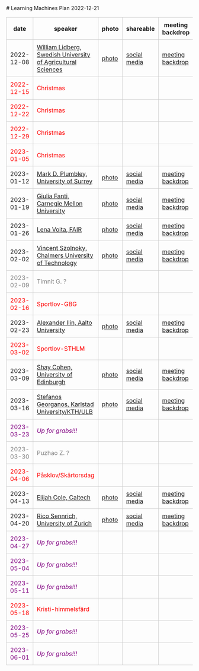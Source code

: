 <style type="text/css" scoped>
td, th {border: 1px solid #ccc; padding: 0.6em;}
table {border-collapse: collapse;}
</style># Learning Machines Plan 2022-12-21

| date | speaker                                   | photo | shareable | meeting backdrop | youtube thumbnail | comment        |
| ---- | ----------------------------------------- | ----- | ----- | ----- | ----- | -------------- |
|  2022-12-08  |  [William Lidberg, Swedish University of Agricultural Sciences](2022-12-08.md)  |  [photo](photo-william-lidberg.jpg)  |  [social media ](social-media-william-lidberg.jpg)  |  [meeting backdrop ](meeting-backdrop-william-lidberg.jpg)  |  [youtube thumbnail ](youtube-thumbnail-william-lidberg.jpg)  |  STABP  |
| <span style="color:red"> 2022-12-15 </span> | <span style="color:red"> Christmas </span> | <span style="color:red">  </span> | <span style="color:red">  </span> | <span style="color:red">  </span> | <span style="color:red">  </span> | <span style="color:red"> CANCELLED </span> |
| <span style="color:red"> 2022-12-22 </span> | <span style="color:red"> Christmas </span> | <span style="color:red">  </span> | <span style="color:red">  </span> | <span style="color:red">  </span> | <span style="color:red">  </span> | <span style="color:red"> CANCELLED </span> |
| <span style="color:red"> 2022-12-29 </span> | <span style="color:red"> Christmas </span> | <span style="color:red">  </span> | <span style="color:red">  </span> | <span style="color:red">  </span> | <span style="color:red">  </span> | <span style="color:red"> CANCELLED </span> |
| <span style="color:red"> 2023-01-05 </span> | <span style="color:red"> Christmas </span> | <span style="color:red">  </span> | <span style="color:red">  </span> | <span style="color:red">  </span> | <span style="color:red">  </span> | <span style="color:red"> CANCELLED </span> |
|  2023-01-12  |  [Mark D. Plumbley, University of Surrey](2023-01-12.md)  |  [photo](photo-mark-d.-plumbley.jpg)  |  [social media ](social-media-mark-d.-plumbley.jpg)  |  [meeting backdrop ](meeting-backdrop-mark-d.-plumbley.jpg)  |  [youtube thumbnail ](youtube-thumbnail-mark-d.-plumbley.jpg)  |  STABP  |
|  2023-01-19  |  [Giulia Fanti, Carnegie Mellon University](2023-01-19.md)  |  [photo](photo-giulia-fanti.jpg)  |  [social media ](social-media-giulia-fanti.jpg)  |  [meeting backdrop ](meeting-backdrop-giulia-fanti.jpg)  |  [youtube thumbnail ](youtube-thumbnail-giulia-fanti.jpg)  |  STABP  |
|  2023-01-26  |  [Lena Voita, FAIR](2023-01-26.md)  |  [photo](photo-lena-voita.jpg)  |  [social media ](social-media-lena-voita.jpg)  |  [meeting backdrop ](meeting-backdrop-lena-voita.jpg)  |  [youtube thumbnail ](youtube-thumbnail-lena-voita.jpg)  |  STABP  |
|  2023-02-02  |  [Vincent Szolnoky, Chalmers University of Technology](2023-02-02.md)  |  [photo](photo-vincent-szolnoky.png)  |  [social media ](social-media-vincent-szolnoky.jpg)  |  [meeting backdrop ](meeting-backdrop-vincent-szolnoky.jpg)  |  [youtube thumbnail ](youtube-thumbnail-vincent-szolnoky.jpg)  |  S~~T~~~~A~~~~B~~P  |
| <span style="color:grey"> 2023-02-09 </span> | <span style="color:grey"> Timnit G. ? </span> | <span style="color:grey">  </span> | <span style="color:grey">  </span> | <span style="color:grey">  </span> | <span style="color:grey">  </span> | <span style="color:grey"> S?~~T~~~~A~~~~B~~~~P~~ </span> |
| <span style="color:red"> 2023-02-16 </span> | <span style="color:red"> Sportlov-GBG </span> | <span style="color:red">  </span> | <span style="color:red">  </span> | <span style="color:red">  </span> | <span style="color:red">  </span> | <span style="color:red"> CANCELLED </span> |
|  2023-02-23  |  [Alexander Ilin, Aalto University](2023-02-23.md)  |  [photo](photo-alexander-ilin.jpg)  |  [social media ](social-media-alexander-ilin.jpg)  |  [meeting backdrop ](meeting-backdrop-alexander-ilin.jpg)  |  [youtube thumbnail ](youtube-thumbnail-alexander-ilin.jpg)  |  S~~T~~~~A~~~~B~~P  |
| <span style="color:red"> 2023-03-02 </span> | <span style="color:red"> Sportlov-STHLM </span> | <span style="color:red">  </span> | <span style="color:red">  </span> | <span style="color:red">  </span> | <span style="color:red">  </span> | <span style="color:red"> CANCELLED </span> |
|  2023-03-09  |  [Shay Cohen, University of Edinburgh](2023-03-09.md)  |  [photo](photo-shay-cohen.jpg)  |  [social media ](social-media-shay-cohen.jpg)  |  [meeting backdrop ](meeting-backdrop-shay-cohen.jpg)  |  [youtube thumbnail ](youtube-thumbnail-shay-cohen.jpg)  |  S~~T~~~~A~~~~B~~P  |
|  2023-03-16  |  [Stefanos Georganos, Karlstad University/KTH/ULB](2023-03-16.md)  |  [photo](photo-stefanos-georganos.jpg)  |  [social media ](social-media-stefanos-georganos.jpg)  |  [meeting backdrop ](meeting-backdrop-stefanos-georganos.jpg)  |  [youtube thumbnail ](youtube-thumbnail-stefanos-georganos.jpg)  |  S~~T~~~~A~~~~B~~P  |
| <span style="color:purple"> 2023-03-23 </span> | <span style="color:purple"> *Up for grabs!!!* </span> | <span style="color:purple">  </span> | <span style="color:purple">  </span> | <span style="color:purple">  </span> | <span style="color:purple">  </span> | <span style="color:purple"> ~~S~~~~T~~~~A~~~~B~~~~P~~ </span> |
| <span style="color:grey"> 2023-03-30 </span> | <span style="color:grey"> Puzhao Z. ? </span> | <span style="color:grey">  </span> | <span style="color:grey">  </span> | <span style="color:grey">  </span> | <span style="color:grey">  </span> | <span style="color:grey"> S?~~T~~~~A~~~~B~~~~P~~ </span> |
| <span style="color:red"> 2023-04-06 </span> | <span style="color:red"> Påsklov/Skärtorsdag </span> | <span style="color:red">  </span> | <span style="color:red">  </span> | <span style="color:red">  </span> | <span style="color:red">  </span> | <span style="color:red"> CANCELLED </span> |
|  2023-04-13  |  [Elijah Cole, Caltech](2023-04-13.md)  |  [photo](photo-elijah-cole.jpg)  |  [social media ](social-media-elijah-cole.jpg)  |  [meeting backdrop ](meeting-backdrop-elijah-cole.jpg)  |  [youtube thumbnail ](youtube-thumbnail-elijah-cole.jpg)  |  S~~T~~~~A~~~~B~~P  |
|  2023-04-20  |  [Rico Sennrich, University of Zurich](2023-04-20.md)  |  [photo](photo-rico-sennrich.jpg)  |  [social media ](social-media-rico-sennrich.jpg)  |  [meeting backdrop ](meeting-backdrop-rico-sennrich.jpg)  |  [youtube thumbnail ](youtube-thumbnail-rico-sennrich.jpg)  |  S~~T~~~~A~~~~B~~P  |
| <span style="color:purple"> 2023-04-27 </span> | <span style="color:purple"> *Up for grabs!!!* </span> | <span style="color:purple">  </span> | <span style="color:purple">  </span> | <span style="color:purple">  </span> | <span style="color:purple">  </span> | <span style="color:purple"> ~~S~~~~T~~~~A~~~~B~~~~P~~ </span> |
| <span style="color:purple"> 2023-05-04 </span> | <span style="color:purple"> *Up for grabs!!!* </span> | <span style="color:purple">  </span> | <span style="color:purple">  </span> | <span style="color:purple">  </span> | <span style="color:purple">  </span> | <span style="color:purple"> ~~S~~~~T~~~~A~~~~B~~~~P~~ </span> |
| <span style="color:purple"> 2023-05-11 </span> | <span style="color:purple"> *Up for grabs!!!* </span> | <span style="color:purple">  </span> | <span style="color:purple">  </span> | <span style="color:purple">  </span> | <span style="color:purple">  </span> | <span style="color:purple"> ~~S~~~~T~~~~A~~~~B~~~~P~~ </span> |
| <span style="color:red"> 2023-05-18 </span> | <span style="color:red"> Kristi-himmelsfärd </span> | <span style="color:red">  </span> | <span style="color:red">  </span> | <span style="color:red">  </span> | <span style="color:red">  </span> | <span style="color:red"> CANCELLED </span> |
| <span style="color:purple"> 2023-05-25 </span> | <span style="color:purple"> *Up for grabs!!!* </span> | <span style="color:purple">  </span> | <span style="color:purple">  </span> | <span style="color:purple">  </span> | <span style="color:purple">  </span> | <span style="color:purple"> ~~S~~~~T~~~~A~~~~B~~~~P~~ </span> |
| <span style="color:purple"> 2023-06-01 </span> | <span style="color:purple"> *Up for grabs!!!* </span> | <span style="color:purple">  </span> | <span style="color:purple">  </span> | <span style="color:purple">  </span> | <span style="color:purple">  </span> | <span style="color:purple"> ~~S~~~~T~~~~A~~~~B~~~~P~~ </span> |
